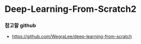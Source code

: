 # Deep-Learning-From-Scratch2


### 참고할 github
- https://github.com/WegraLee/deep-learning-from-scratch
